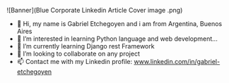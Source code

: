 ![Banner](Blue Corporate Linkedin Article Cover image .png)



- 👋 Hi, my name is Gabriel Etchegoyen and i am from Argentina, Buenos Aires
- 👀 I’m interested in learning Python language and web development...
- 🌱 I’m currently learning Django rest Framework
- 💞️ I’m looking to collaborate on any project 
- 📫 Contact me with my Linkedin profile: www.linkedin.com/in/gabriel-etchegoyen

<!---
Gabriel071185/Gabriel071185 is a ✨ special ✨ repository because its `README.md` (this file) appears on your GitHub profile.
You can click the Preview link to take a look at your changes.
--->
